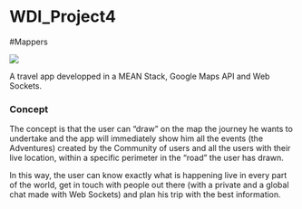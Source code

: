 # WDI_Project4

#Mappers

![](http://imgur.com/cYxltpU.png)

A travel app developped in a MEAN Stack, Google Maps API and Web Sockets.

<h3>Concept </h3>

The concept is that the user can “draw” on the map the journey he wants to undertake and the app will
immediately show him all the events (the Adventures) created by the Community of users and all the users with their 
live location, within a specific perimeter in the “road” the user has drawn.

In this way, the user can know exactly what is happening live in every part of the world, 
get in touch with people out there (with a private and a global chat made with Web Sockets) and plan his trip with the best information.

